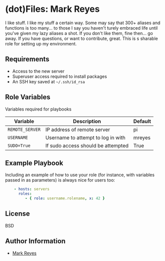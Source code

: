 # (dot)Files: Mark Reyes

I like stuff. I like my stuff a certain way. Some may say that 300+ aliases and functions is too many... to those I say you haven't turely embraced life until you've given my lazy aliases a shot. If you don't like them, fine then... go away. If you have questions, or want to contribute, great.
This is s sharable role for setting up my environment.


## Requirements

* Access to the new server
* Superuser access required to install packages
* An SSH key saved at `~/.ssh/id_rsa`


## Role Variables

Variables required for playbooks

| Variable | Description | Default | 
| -------- | ----------- | ------- | 
| `REMOTE_SERVER` | IP address of remote server | pi | 
| `USERNAME` | Username to attempt to log in with | mreyes | 
| `SUDO=True` | If sudo access should be attempted | True | 


## Example Playbook

Including an example of how to use your role (for instance, with variables passed in as parameters) is always nice for users too:

```yaml
    - hosts: servers
      roles:
         - { role: username.rolename, x: 42 }
```


## License

BSD


## Author Information

* [Mark Reyes](mailto:mark.reyes@charter.com)
